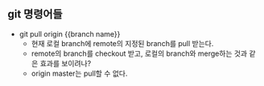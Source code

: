 ## git 명령어들

- git pull origin {{branch name}}
	- 현재 로컬 branch에 remote의 지정된 branch를 pull 받는다.
	- remote의 branch를 checkout 받고, 로컬의 branch와 merge하는 것과 같은 효과를 보이려나?
	- origin master는 pull할 수 없다.
